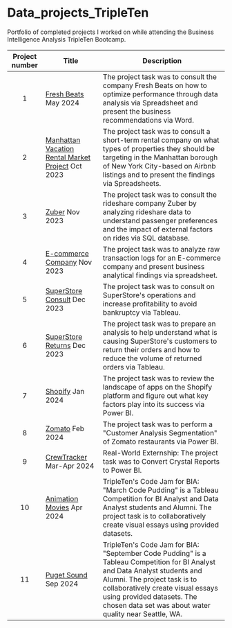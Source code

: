 # Data_projects_TripleTen
Portfolio of completed projects I worked on while attending the Business Intelligence Analysis TripleTen Bootcamp.

| Project number | Title | Description |
| :-----------: | ----------- |----------- |
| 1 | [Fresh Beats](https://github.com/Tiffany-Bergett/Data_projects_TripleTen/tree/main/Fresh%20Beats) May 2024 | The project task was to consult the company Fresh Beats on how to optimize performance through data analysis via Spreadsheet and present the business recommendations  via Word. |
| 2 | [Manhattan Vacation Rental Market Project](https://github.com/Tiffany-Bergett/Data_projects_TripleTen/tree/main/Manhattan%20Vacation%20Rental%20Market%20Project) Oct 2023 | The project task was to consult a short-term rental company on what types of properties they should be targeting in the Manhattan borough of New York City-based on Airbnb listings and to present the findings via Spreadsheets. |
| 3 | [Zuber](https://github.com/Tiffany-Bergett/Data_projects_TripleTen/tree/main/Zuber) Nov 2023| The project task was to consult the rideshare company Zuber by analyzing rideshare data to understand passenger preferences and the impact of external factors on rides via SQL database. |
| 4 | [E-commerce Company](https://github.com/Tiffany-Bergett/Data_projects_TripleTen/tree/main/E-commerce%20Company) Nov 2023| The project task was to analyze raw transaction logs for an E-commerce company and present business analytical findings via spreadsheet. |
| 5 | [SuperStore Consult](https://github.com/Tiffany-Bergett/Data_projects_TripleTen/tree/main/SuperStore%20Consult) Dec 2023 | The project task was to consult on SuperStore's operations and increase profitability to avoid bankruptcy via Tableau. |
| 6 | [SuperStore Returns](https://github.com/Tiffany-Bergett/Data_projects_TripleTen/tree/main/SuperStore%20Returns) Dec 2023 | The project task was to prepare an analysis to help understand what is causing SuperStore's customers to return their orders and how to reduce the volume of returned orders via Tableau. |
| 7 | [Shopify](https://github.com/Tiffany-Bergett/Data_projects_TripleTen/tree/main/Shopify) Jan 2024| The project task was to review the landscape of apps on the Shopify platform and figure out what key factors play into its success via Power BI. |
| 8 | [Zomato](https://github.com/Tiffany-Bergett/Data_projects_TripleTen/tree/main/Zomato) Feb 2024 | The project task was to perform a "Customer Analysis Segmentation" of Zomato restaurants via Power BI. |
| 9 | [CrewTracker](https://github.com/Tiffany-Bergett/Data_projects_TripleTen/tree/main/CrewTracker) Mar-Apr 2024 | Real-World Externship: The project task was to Convert Crystal Reports to Power BI. |
| 10| [Animation Movies](https://github.com/Tiffany-Bergett/Data_projects_TripleTen/tree/main/Animation%20Movies) Apr 2024 | TripleTen's Code Jam for BIA: "March Code Pudding" is a Tableau Competition for BI Analyst and Data Analyst students and Alumni. The project task is to collaboratively create visual essays using provided datasets. |
| 11| [Puget Sound](https://github.com/Tiffany-Bergett/Data_projects_TripleTen/tree/main/Puget%20Sound) Sep 2024| TripleTen's Code Jam for BIA: "September Code Pudding" is a Tableau Competition for BI Analyst and Data Analyst students and Alumni. The project task is to collaboratively create visual essays using provided datasets. The chosen data set was about water quality near Seattle, WA. |
